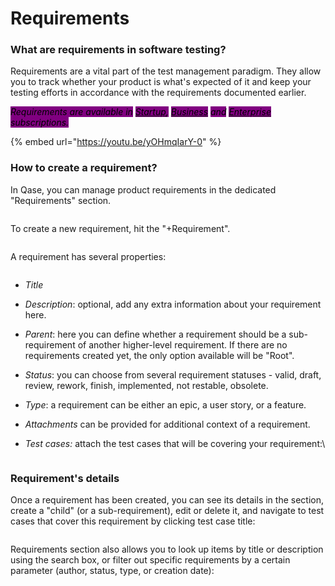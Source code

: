 # Requirements

### What are requirements in software testing?

Requirements are a vital part of the test management paradigm. They allow you to track whether your product is what's expected of it and keep your testing efforts in accordance with the requirements documented earlier.

_<mark style="background-color:purple;">Requirements are available in</mark>_ [_<mark style="background-color:purple;">Startup</mark>_](https://help.qase.io/en/articles/5563728-startup-plan)_<mark style="background-color:purple;">,</mark>_ [_<mark style="background-color:purple;">Business</mark>_](https://help.qase.io/en/articles/5563727-business-plan) _<mark style="background-color:purple;">and</mark>_ [_<mark style="background-color:purple;">Enterprise</mark>_](https://help.qase.io/en/articles/6640055-enterprise-plan) _<mark style="background-color:purple;">subscriptions.</mark>_

{% embed url="https://youtu.be/yOHmqIarY-0" %}

### How to create a requirement?

In Qase, you can manage product requirements in the dedicated "Requirements" section.

<figure><img src="https://qase.intercom-attachments-7.com/i/o/597161912/f203db2bb76a9a152a396a52/IgyRPhSV-k5aW3r8SR-5Zt5gOkFjZZwDmLIV1XF7P74in4DbwZlEHuMcloqIrxrEpvrId-T22FkX-6CsvABwhnKmjXKHhgCmPwnzj63Ph6WBAOiqObe1Fym4orXXFkIjYUX7TnR33BPh9vDmgC0HNTnARGIjxOi206OgMtH7y47BGwTMqLvVHyrHqw" alt=""><figcaption></figcaption></figure>

To create a new requirement, hit the "+Requirement".

<figure><img src="https://qase.intercom-attachments-7.com/i/o/597161916/69ea7ff0dc38573bf2441e7b/QWtphhLVS6oU4TFFeBiNq60SKJpkG6zAOz8pYaCHRlMBBcGLVLAYGBgkJCvGsThbl08mqi06ffHyWPRk_qxmJY9Of9H101RsfVpAhYYarzo7AUe7VzZVgBtI6kSSMf9HogySqfkcJmbquMoNm1hbrN_1leF5Lzch030oKRzesNGTrVfDlNPvt1wl_g" alt=""><figcaption></figcaption></figure>

A requirement has several properties:

<figure><img src="https://qase.intercom-attachments-7.com/i/o/597161918/fc101ce34aca26fd604441a2/UfAtYHriMIQVhZFSRbMLyAg-93fGfniB8Mut82KDMZMQB1_tvK8q_QS78P3E9y5ZNYtoyPBcF7lQqq1mwR0CCWazqb_PWyFLj9aC-eMhz_L7DzRfR3oLwVnKT5ewbzmdbY303_0jBFzKmAg9POzwNCV25kaJWexayjKVdUjeSaxBf5xzkeAAlXNchg" alt=""><figcaption></figcaption></figure>

* _Title_
* _Description_: optional, add any extra information about your requirement here.
* _Parent_: here you can define whether a requirement should be a sub-requirement of another higher-level requirement. If there are no requirements created yet, the only option available will be "Root".
* _Status_: you can choose from several requirement statuses - valid, draft, review, rework, finish, implemented, not restable, obsolete.
* _Type_: a requirement can be either an epic, a user story, or a feature.
* _Attachments_ can be provided for additional context of a requirement.
*   _Test cases:_ attach the test cases that will be covering your requirement:\


    <figure><img src="https://qase.intercom-attachments-7.com/i/o/597161996/76bef7360bd0bdc9348ceb38/wuU2vgFH1R5ZunWdxwyq2E22hj7G2i6TX5sqs53Nm3-EjX7YITjCjYyW7kH33LyvcFTEy6x-Q4K9mndVxfJXegdljgkC5SF1wdBLMHoqz6Kv1oymB33iZq4cbQXomybItzQ4Bl0g60rE2oO269xmYXxGdJw_GJP5UAwo9gkvNb71RpC-knl8NOiETQ" alt=""><figcaption></figcaption></figure>

### Requirement's details

Once a requirement has been created, you can see its details in the section, create a "child" (or a sub-requirement), edit or delete it, and navigate to test cases that cover this requirement by clicking test case title:

<figure><img src="https://qase.intercom-attachments-7.com/i/o/597162006/0134f02aacb5555e50406313/_VLOzT4Mk5n1pNbv7xWSp-M7RR2W62myeuTNk9AcKZEx9GSYh32L2Vwf-8qi5gC59uyA1F-4TW86TKJI0Q_6OHdnBf1VDgA85yM-qvEg_i-ACEL8qxjt8FhtPycnGPc3c54u4vvfo3jayamXAB8FQsL7_C_1J-coSUsUtXd5lyTSspGAwwXG7nz4fw" alt=""><figcaption></figcaption></figure>

Requirements section also allows you to look up items by title or description using the search box, or filter out specific requirements by a certain parameter (author, status, type, or creation date):

<figure><img src="https://qase.intercom-attachments-7.com/i/o/597162016/2a9104815159e47e94ad91d5/FFlBkBsBfpafJmkcd1E10UWM0zH8iF7dsMqiphB3xklogvUFo07ZpsMbJxPWyxnuZu3SsIpfvUn8yv0vRB5RKY9mZnUve5Eoc945EMh1BZP-bUDmlLPJL0zANJawK2QHoN7_FZWBbh9nsPNXQZAxI5RLlmikFJUrQpFnm1FJh8ghOpeoV5uPaNmXRw" alt=""><figcaption></figcaption></figure>
